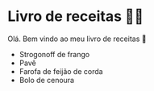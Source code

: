 # Livro de receitas 👨‍🍳

Olá. Bem vindo ao meu livro de receitas 👋
- Strogonoff de frango
- Pavê
- Farofa de feijão de corda
- Bolo de cenoura